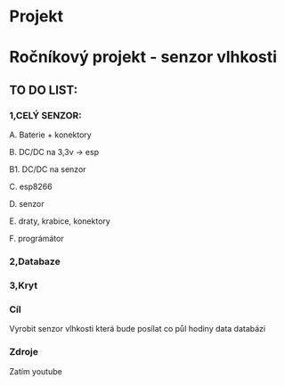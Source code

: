 # Projekt
<h1>Ročníkový projekt - senzor vlhkosti</h1>
 <h2>TO DO LIST:</h2>
  <h3>1,CELÝ SENZOR:</h3>
    <p>A. Baterie + konektory</p>
    <p>B. DC/DC na 3,3v -> esp</p>
    <p>B1. DC/DC na senzor</p>
    <p>C. esp8266</p>
    <p>D. senzor</p>
    <p>E. draty, krabice, konektory</p>
    <p>F. prográmátor</p>
  <h3>2,Databaze</h3>
  <h3>3,Kryt</h3>
  
 <h3>Cíl</h3>
  <p>Vyrobit senzor vlhkosti která bude posílat co půl hodiny data databázi</p>

 <h3>Zdroje</h3>
  <p>Zatím youtube</p>
